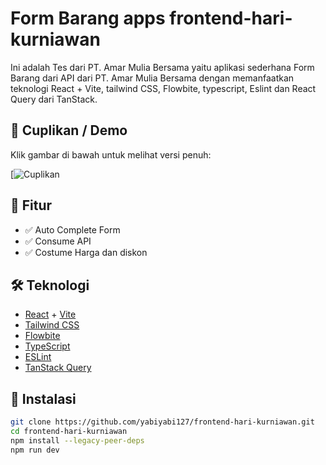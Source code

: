 # Form Barang apps frontend-hari-kurniawan

Ini adalah Tes dari PT. Amar Mulia Bersama yaitu aplikasi sederhana Form Barang dari API dari PT. Amar Mulia Bersama dengan memanfaatkan teknologi React + Vite, tailwind CSS, Flowbite, typescript, Eslint dan React Query dari TanStack.

## 📸 Cuplikan / Demo

Klik gambar di bawah untuk melihat versi penuh:

[![Cuplikan](https://drive.google.com/file/d/16N3DzqOEeoASXpQm06yiZ4mjR5LUGMaR/view?usp=sharing)

## 🚀 Fitur

- ✅ Auto Complete Form
- ✅ Consume API
- ✅ Costume Harga dan diskon

## 🛠️ Teknologi

- [React](https://react.dev/) + [Vite](https://vitejs.dev/)
- [Tailwind CSS](https://tailwindcss.com/)
- [Flowbite](https://flowbite.com/)
- [TypeScript](https://www.typescriptlang.org/)
- [ESLint](https://eslint.org/)
- [TanStack Query](https://tanstack.com/query/latest)

## 🧰 Instalasi

```bash
git clone https://github.com/yabiyabi127/frontend-hari-kurniawan.git
cd frontend-hari-kurniawan
npm install --legacy-peer-deps
npm run dev

